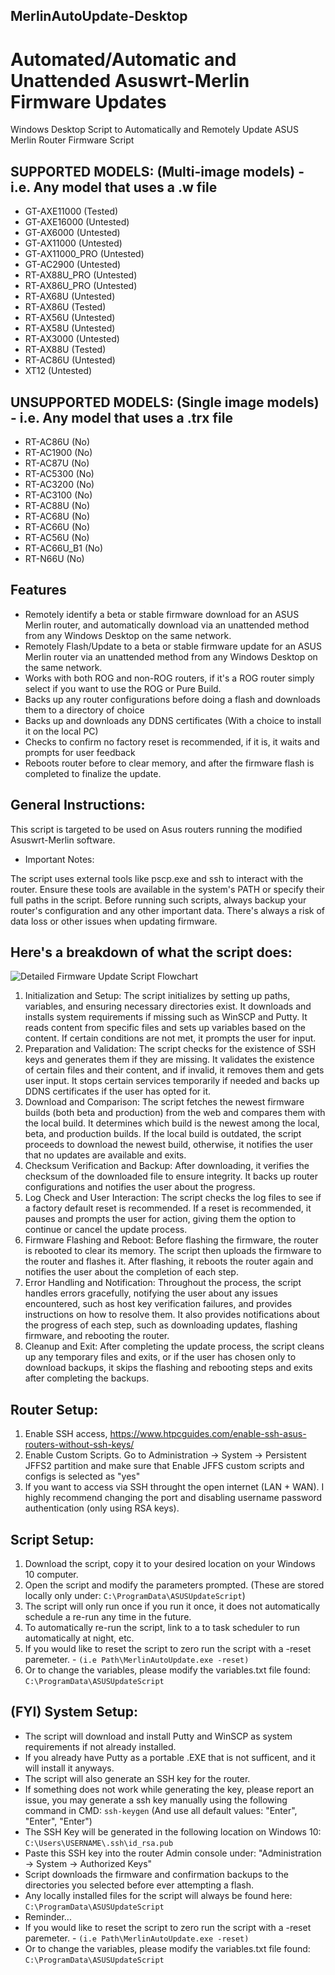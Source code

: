 ## MerlinAutoUpdate-Desktop
# Automated/Automatic and Unattended Asuswrt-Merlin Firmware Updates
Windows Desktop Script to Automatically and Remotely Update ASUS Merlin Router Firmware Script

## SUPPORTED MODELS: (Multi-image models) - i.e. Any model that uses a .w file

 - GT-AXE11000 (Tested)
 - GT-AXE16000 (Untested)
 - GT-AX6000 (Untested)
 - GT-AX11000 (Untested)
 - GT-AX11000_PRO (Untested)
 - GT-AC2900 (Untested)
 - RT-AX88U_PRO (Untested)
 - RT-AX86U_PRO (Untested)
 - RT-AX68U (Untested)
 - RT-AX86U (Tested)
 - RT-AX56U (Untested)
 - RT-AX58U (Untested)
 - RT-AX3000 (Untested)
 - RT-AX88U (Tested)
 - RT-AC86U (Untested)
 - XT12 (Untested)

## UNSUPPORTED MODELS: (Single image models) - i.e. Any model that uses a .trx file

 - RT-AC86U (No)
 - RT-AC1900 (No)
 - RT-AC87U (No)
 - RT-AC5300 (No)
 - RT-AC3200 (No)
 - RT-AC3100 (No)
 - RT-AC88U (No)
 - RT-AC68U (No)
 - RT-AC66U (No)
 - RT-AC56U (No)
 - RT-AC66U_B1 (No)
 - RT-N66U (No)

## Features
- Remotely identify a beta or stable firmware download for an ASUS Merlin router, and automatically download via an unattended method from any Windows Desktop on the same network.
- Remotely Flash/Update to a beta or stable firmware update for an ASUS Merlin router via an unattended method from any Windows Desktop on the same network.
- Works with both ROG and non-ROG routers, if it's a ROG router simply select if you want to use the ROG or Pure Build.
- Backs up any router configurations before doing a flash and downloads them to a directory of choice
- Backs up and downloads any DDNS certificates (With a choice to install it on the local PC)
- Checks to confirm no factory reset is recommended, if it is, it waits and prompts for user feedback
- Reboots router before to clear memory, and after the firmware flash is completed to finalize the update. 

## General Instructions:
This script is targeted to be used on Asus routers running the modified Asuswrt-Merlin software.

- Important Notes:

The script uses external tools like pscp.exe and ssh to interact with the router. Ensure these tools are available in the system's PATH or specify their full paths in the script.
Before running such scripts, always backup your router's configuration and any other important data. There's always a risk of data loss or other issues when updating firmware.

## Here's a breakdown of what the script does:

![Detailed Firmware Update Script Flowchart](https://github.com/Firetop/MerlinAutoUpdate/assets/1971404/684572ec-aed2-4a55-a83f-7b10dea112eb)

1. Initialization and Setup:
The script initializes by setting up paths, variables, and ensuring necessary directories exist.
It downloads and installs system requirements if missing such as WinSCP and Putty.
It reads content from specific files and sets up variables based on the content.
If certain conditions are not met, it prompts the user for input.
3. Preparation and Validation:
The script checks for the existence of SSH keys and generates them if they are missing.
It validates the existence of certain files and their content, and if invalid, it removes them and gets user input.
It stops certain services temporarily if needed and backs up DDNS certificates if the user has opted for it.
4. Download and Comparison:
The script fetches the newest firmware builds (both beta and production) from the web and compares them with the local build.
It determines which build is the newest among the local, beta, and production builds.
If the local build is outdated, the script proceeds to download the newest build, otherwise, it notifies the user that no updates are available and exits.
5. Checksum Verification and Backup:
After downloading, it verifies the checksum of the downloaded file to ensure integrity.
It backs up router configurations and notifies the user about the progress.
6. Log Check and User Interaction:
The script checks the log files to see if a factory default reset is recommended.
If a reset is recommended, it pauses and prompts the user for action, giving them the option to continue or cancel the update process.
7. Firmware Flashing and Reboot:
Before flashing the firmware, the router is rebooted to clear its memory.
The script then uploads the firmware to the router and flashes it.
After flashing, it reboots the router again and notifies the user about the completion of each step.
8. Error Handling and Notification:
Throughout the process, the script handles errors gracefully, notifying the user about any issues encountered, such as host key verification failures, and provides instructions on how to resolve them.
It also provides notifications about the progress of each step, such as downloading updates, flashing firmware, and rebooting the router.
9. Cleanup and Exit:
After completing the update process, the script cleans up any temporary files and exits, or if the user has chosen only to download backups, it skips the flashing and rebooting steps and exits after completing the backups.

## Router Setup:
1. Enable SSH access, https://www.htpcguides.com/enable-ssh-asus-routers-without-ssh-keys/
2. Enable Custom Scripts. Go to Administration -> System -> Persistent JFFS2 partition and make sure that Enable JFFS custom scripts and configs is selected as "yes"
3. If you want to access via SSH throught the open internet (LAN + WAN). I highly recommend changing the port and disabling username password authentication (only using RSA keys).

## Script Setup:
1. Download the script, copy it to your desired location on your Windows 10 computer.
2. Open the script and modify the parameters prompted. (These are stored locally only under: ```C:\ProgramData\ASUSUpdateScript```)
3. The script will only run once if you run it once, it does not automatically schedule a re-run any time in the future.
4. To automatically re-run the script, link to a to task scheduler to run automatically at night, etc.
5. If you would like to reset the script to zero run the script with a -reset paremeter.  - ```(i.e Path\MerlinAutoUpdate.exe -reset) ```
6. Or to change the variables, please modify the variables.txt file found: ```C:\ProgramData\ASUSUpdateScript```

## (FYI) System Setup:
- The script will download and install Putty and WinSCP as system requirements if not already installed.
- If you already have Putty as a portable .EXE that is not sufficent, and it will install it anyways.
- The script will also generate an SSH key for the router.
- If something does not work while generating the key, please report an issue, you may generate a ssh key manually using the following command in CMD: ```ssh-keygen``` (And use all default values: "Enter", "Enter", "Enter")
- The SSH Key will be generated in the following location on Windows 10: ```C:\Users\USERNAME\.ssh\id_rsa.pub```
- Paste this SSH key into the router Admin console under: "Administration -> System -> Authorized Keys"
- Script downloads the firmware and confirmation backups to the directories you selected before ever attempting a flash.
- Any locally installed files for the script will always be found here: ```C:\ProgramData\ASUSUpdateScript```
- Reminder...
- If you would like to reset the script to zero run the script with a -reset paremeter.  - ```(i.e Path\MerlinAutoUpdate.exe -reset) ```
- Or to change the variables, please modify the variables.txt file found: ```C:\ProgramData\ASUSUpdateScript```
